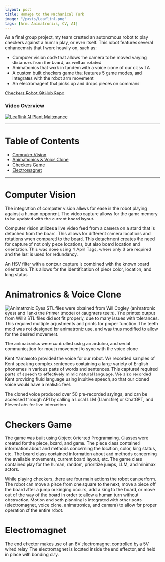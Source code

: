 ```yaml
---
layout: post
title: Homage to the Mechanical Turk
image: "/posts/Leaflink.png"
tags: [Arm, Animatronics, CV, AI]
---
```


As a final group project, my team created an autonomous robot to play checkers against a human play, or even itself. This robot features several enhancemnts that I word heavily on, such as:
- Computer vision code that allows the camera to be moved varying distances from the board, as well as rotated
- Animatronics that work in tandem with a voice clone of our class TA
- A custom built checkers game that features 5 game modes, and integrates with the robot arm movement
- An electromagent that picks up and drops pieces on command

<a href="https://github.com/JaredBaileyDuke/checkers-bot" target="_blank">Checkers Robot GitHub Repo</a>

### Video Overview
[![Leaflink AI Plant Maitenance](https://img.youtube.com/vi/W6LuD98H4Ts/maxresdefault.jpg)](https://www.youtube.com/watch?v=W6LuD98H4Ts)

___

# Table of Contents

- [Computer Vision](#cv)
- [Animatronics & Voice Clone](#animatronics)
- [Checkers Game](#checkers)
- [Electromagnet](#electromagnet)

___

# Computer Vision <a name="cv"></a>
The integration of computer vision allows for ease in the robot playing against a human opponent. The video capture allows for the game memory to be updated with the current board layout.

Computer vision utilizes a live video feed from a camera on a stand that is detached from the board. This allows for different camera locations and rotations when compared to the board. This detachment creates the need for capture of not only piece locations, but also board location and orientation. This was done using 4 April Tags, where only 3 are required and the last is used for redundancy.

An HSV filter with a contour capture is combined with the known board orientation. This allows for the identification of piece color, location, and king status.

# Animatronics & Voice Clone <a name="animatronics"></a>
![Animatronic Eyes](https://github.com/JaredLBailey/JaredLBailey.github.io/blob/master/img/posts/Eyes-0.gif)
STL files were obtained from Will Cogley (animatronic eyes) and Fanki the Printer (model of daughters teeth). The printed output from Will’s STL files did not fit properly, due to many issues with tolerances. This required multiple adjustments and prints for proper function. The teeth mold was not designed for animatronic use, and was thus modified to allow for the desired movement.

The animatronics were controlled using an arduino, and serial communication for mouth movement to sync with the voice clone.

Kent Yamamoto provided the voice for our robot. We recorded samples of Kent speaking complex sentences containing a large variety of English phonemes in various parts of words and sentences. This captured required parts of speech to effectively mimic natural language. We also recorded Kent providing fluid language using intuitive speech, so that our cloned voice would have a realistic feel.

The cloned voice produced over 50 pre-recorded sayings, and can be accessed through API by calling a Local LLM (Llamafile) or ChatGPT, and ElevenLabs for live interaction.

# Checkers Game <a name="checkers"></a>
The game was built using Object Oriented Programming. Classes were created for the piece, board, and game. The piece class contained information about and methods concerning the location, color, king status, etc. The board class contained information about and methods concerning the available movements, current board layout, etc. The game class contained play for the human, random, prioritize jumps, LLM, and minimax actors.

While playing checkers, there are four main actions the robot can perform. The robot can move a piece from one square to the next, move a piece off the board after a jump or kinging occurs, add a king to the board, or move out of the way of the board in order to allow a human turn without obstruction. Motion and path planning is integrated with other parts (electromagnet, voice clone, animatronics, and camera) to allow for proper operation of the entire robot.

# Electromagnet <a name="electromagnet"></a>
The end effector makes use of an 8V electromagnet controlled by a 5V wired relay. The electromagnet is located inside the end effector, and held in place with bonding clay.

